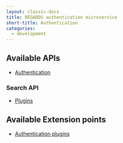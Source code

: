 ```yaml
---
layout: classic-docs
title: REGARDS authentication microservice
short-title: Authentication
categories:
  - development
---
```


## Available APIs

- [Authentication](/development/regards/authentication/api/authentication-api/)

### Search API

- [Plugins](/development/regards/common/api/plugins-api/)

## Available Extension points

- [Authentication plugins](/development/regards/authentication/plugins/authentication-plugins/)
